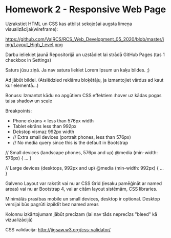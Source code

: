 # Homework 2 - Responsive Web Page

Uzrakstiet HTML un CSS kas atbilst sekojošai augsta limeņa visualizācijai(wireframe):

https://github.com/ValRCS/RCS_Web_Development_05_2020/blob/master/img/Layout_High_Level.png

Darbu ieliekiet jaunā Repositorijā un uzstādiet lai strādā GitHub Pages (tas 1 checkbox in Settings)

Saturs jūsu ziņā. Ja nav satura liekiet Lorem Ipsum un kaķu bildes. ;)

Ad jābūt bildei. (Atslēdzied reklāmu bloķētāju, ja izmantojiet vārdus ad kaut kur elementā...)

Bonuss: Izmantot kādu no apgūtiem CSS effektiem :hover uz kādas pogas taisa shadow un scale

Breakpoints:
- Phone ekrāns < less than 576px width
- Tablet ekrāns less than 992px
- Dekstop vismaz 992px width
- // Extra small devices (portrait phones, less than 576px)
- // No media query since this is the default in Bootstrap

// Small devices (landscape phones, 576px and up)
@media (min-width: 576px) { ... }

// Large devices (desktops, 992px and up)
@media (min-width: 992px) { ... }

Galveno Layout var rakstīt vai nu ar CSS Grid (iesaku pamēģināt ar named areas) vai nu ar Bootstrap 4, vai ar citām layout sistēmām, CSS libraries.

Minimālās prasības mobile un small devices, desktop ir optional. Desktop versijai būs pagrūti izpildīt bez named areas

Kolonnu izkārtojumam jābūt precīzam (lai nav tāds neprecīzs "bleed" kā vizualizācijā)

CSS validācija: http://jigsaw.w3.org/css-validator/